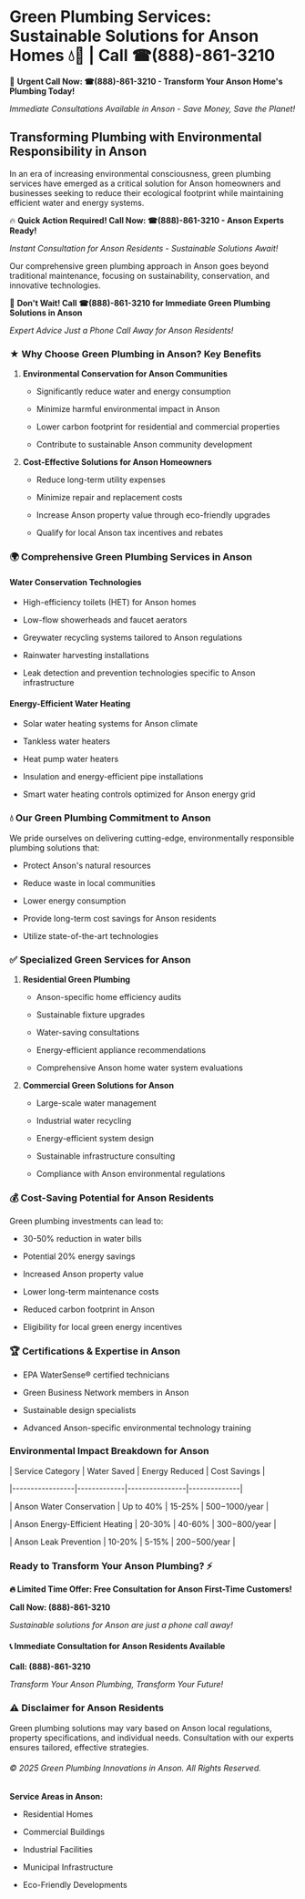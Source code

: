 # Green Plumbing Services: Sustainable Solutions for Anson Homes 💧🌿 | Call ☎(888)-861-3210

🚨 **Urgent Call Now: ☎(888)-861-3210 - Transform Your Anson Home's Plumbing Today!**
*Immediate Consultations Available in Anson - Save Money, Save the Planet!*

## Transforming Plumbing with Environmental Responsibility in Anson

In an era of increasing environmental consciousness, green plumbing services have emerged as a critical solution for Anson homeowners and businesses seeking to reduce their ecological footprint while maintaining efficient water and energy systems. 

🔥 **Quick Action Required! Call Now: ☎(888)-861-3210 - Anson Experts Ready!**
*Instant Consultation for Anson Residents - Sustainable Solutions Await!*

Our comprehensive green plumbing approach in Anson goes beyond traditional maintenance, focusing on sustainability, conservation, and innovative technologies.

🚨 **Don't Wait! Call ☎(888)-861-3210 for Immediate Green Plumbing Solutions in Anson**
*Expert Advice Just a Phone Call Away for Anson Residents!*

### ★ Why Choose Green Plumbing in Anson? Key Benefits

1. **Environmental Conservation for Anson Communities** 
   - Significantly reduce water and energy consumption
   - Minimize harmful environmental impact in Anson
   - Lower carbon footprint for residential and commercial properties
   - Contribute to sustainable Anson community development

2. **Cost-Effective Solutions for Anson Homeowners** 
   - Reduce long-term utility expenses
   - Minimize repair and replacement costs
   - Increase Anson property value through eco-friendly upgrades
   - Qualify for local Anson tax incentives and rebates

### 🌍 Comprehensive Green Plumbing Services in Anson

#### Water Conservation Technologies
- High-efficiency toilets (HET) for Anson homes
- Low-flow showerheads and faucet aerators
- Greywater recycling systems tailored to Anson regulations
- Rainwater harvesting installations
- Leak detection and prevention technologies specific to Anson infrastructure

#### Energy-Efficient Water Heating
- Solar water heating systems for Anson climate
- Tankless water heaters
- Heat pump water heaters
- Insulation and energy-efficient pipe installations
- Smart water heating controls optimized for Anson energy grid

### 💧 Our Green Plumbing Commitment to Anson

We pride ourselves on delivering cutting-edge, environmentally responsible plumbing solutions that:
- Protect Anson's natural resources
- Reduce waste in local communities
- Lower energy consumption
- Provide long-term cost savings for Anson residents
- Utilize state-of-the-art technologies

### ✅ Specialized Green Services for Anson

1. **Residential Green Plumbing**
   - Anson-specific home efficiency audits
   - Sustainable fixture upgrades
   - Water-saving consultations
   - Energy-efficient appliance recommendations
   - Comprehensive Anson home water system evaluations

2. **Commercial Green Solutions for Anson**
   - Large-scale water management
   - Industrial water recycling
   - Energy-efficient system design
   - Sustainable infrastructure consulting
   - Compliance with Anson environmental regulations

### 💰 Cost-Saving Potential for Anson Residents

Green plumbing investments can lead to:
- 30-50% reduction in water bills
- Potential 20% energy savings
- Increased Anson property value
- Lower long-term maintenance costs
- Reduced carbon footprint in Anson
- Eligibility for local green energy incentives

### 🏆 Certifications & Expertise in Anson

- EPA WaterSense® certified technicians
- Green Business Network members in Anson
- Sustainable design specialists
- Advanced Anson-specific environmental technology training

### Environmental Impact Breakdown for Anson

| Service Category | Water Saved | Energy Reduced | Cost Savings |
|-----------------|-------------|----------------|--------------|
| Anson Water Conservation | Up to 40% | 15-25% | $500-$1000/year |
| Anson Energy-Efficient Heating | 20-30% | 40-60% | $300-$800/year |
| Anson Leak Prevention | 10-20% | 5-15% | $200-$500/year |

### Ready to Transform Your Anson Plumbing? ⚡

**🔥 Limited Time Offer: Free Consultation for Anson First-Time Customers!**

**Call Now: (888)-861-3210**
*Sustainable solutions for Anson are just a phone call away!*

#### 📞 Immediate Consultation for Anson Residents Available

**Call: (888)-861-3210**
*Transform Your Anson Plumbing, Transform Your Future!*

### ⚠️ Disclaimer for Anson Residents

Green plumbing solutions may vary based on Anson local regulations, property specifications, and individual needs. Consultation with our experts ensures tailored, effective strategies.

###### © 2025 Green Plumbing Innovations in Anson. All Rights Reserved.

**Service Areas in Anson:** 
- Residential Homes
- Commercial Buildings
- Industrial Facilities
- Municipal Infrastructure
- Eco-Friendly Developments